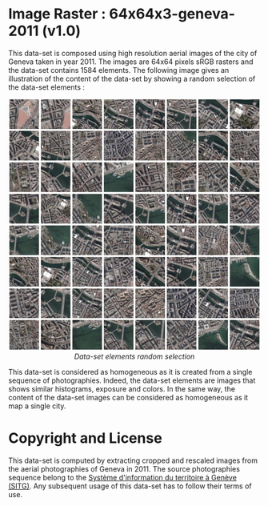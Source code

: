 # Image Raster : 64x64x3-geneva-2011 (v1.0)

This data-set is composed using high resolution aerial images of the city of Geneva taken in year 2011. The images are 64x64 pixels sRGB rasters and the data-set contains 1584 elements. The following image gives an illustration of the content of the data-set by showing a random selection of the data-set elements :

<p align="center">
    <img src="https://github.com/nils-hamel/turing-project/blob/master/doc/dataset/64x64x3-geneva-2011.jpg?raw=true" width="512">
    <br />
    <i>Data-set elements random selection</i>
</p>

This data-set is considered as homogeneous as it is created from a single sequence of photographies. Indeed, the data-set elements are images that shows similar histograms, exposure and colors. In the same way, the content of the data-set images can be considered as homogeneous as it map a single city.

# Copyright and License

This data-set is computed by extracting cropped and rescaled images from the aerial photographies of Geneva in 2011. The source photographies sequence belong to the [Système d'information du territoire à Genève (SITG)](http://ge.ch/sitg). Any subsequent usage of this data-set has to follow their terms of use.
